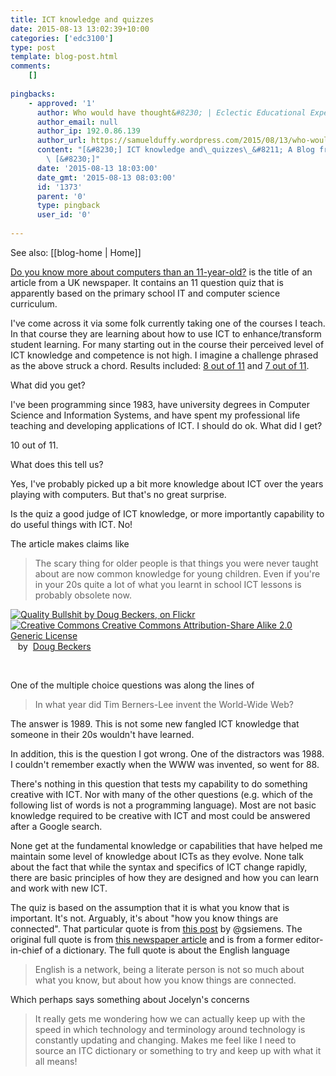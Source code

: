 ```yaml
---
title: ICT knowledge and quizzes
date: 2015-08-13 13:02:39+10:00
categories: ['edc3100']
type: post
template: blog-post.html
comments:
    []
    
pingbacks:
    - approved: '1'
      author: Who would have thought&#8230; | Eclectic Educational Experiences
      author_email: null
      author_ip: 192.0.86.139
      author_url: https://samuelduffy.wordpress.com/2015/08/13/who-would-have-thought/
      content: "[&#8230;] ICT knowledge and\_quizzes\_&#8211; A Blog from David Jones\
        \ [&#8230;]"
      date: '2015-08-13 18:03:00'
      date_gmt: '2015-08-13 08:03:00'
      id: '1373'
      parent: '0'
      type: pingback
      user_id: '0'
    
---
```


See also: [[blog-home | Home]]

[Do you know more about computers than an 11-year-old?](http://www.mirror.co.uk/news/technology-science/technology/quiz-you-know-more-computers-5215618) is the title of an article from a UK newspaper. It contains an 11 question quiz that is apparently based on the primary school IT and computer science curriculum.

I've come across it via some folk currently taking one of the courses I teach. In that course they are learning about how to use ICT to enhance/transform student learning. For many starting out in the course their perceived level of ICT knowledge and competence is not high. I imagine a challenge phrased as the above struck a chord. Results included: [8 out of 11](https://jesshamer91.wordpress.com/2015/08/09/do-you-know-more-about-ict-than-the-kids-your-teaching/) and [7 out of 11](https://jbagdonas1978.wordpress.com/2015/08/12/teachers-and-students-learning-together/).

What did you get?

I've been programming since 1983, have university degrees in Computer Science and Information Systems, and have spent my professional life teaching and developing applications of ICT. I should do ok. What did I get?

10 out of 11.

What does this tell us?

Yes, I've probably picked up a bit more knowledge about ICT over the years playing with computers. But that's no great surprise.

Is the quiz a good judge of ICT knowledge, or more importantly capability to do useful things with ICT. No!

The article makes claims like

> The scary thing for older people is that things you were never taught about are now common knowledge for young children. Even if you're in your 20s quite a lot of what you learnt in school ICT lessons is probably obsolete now.

[![Quality Bullshit by Doug Beckers, on Flickr](https://farm4.static.flickr.com/3550/3478034698_464993abc3.jpg "Quality Bullshit by Doug Beckers, on Flickr")](https://www.flickr.com/photos/dougbeckers/3478034698/)  
[![Creative Commons Creative Commons Attribution-Share Alike 2.0 Generic License](http://i.creativecommons.org/l/by-sa/2.0/80x15.png "Creative Commons Creative Commons Attribution-Share Alike 2.0 Generic License")](http://creativecommons.org/licenses/by-sa/2.0/)   by  [](https://www.flickr.com/people/dougbeckers/)[Doug Beckers](https://www.flickr.com/people/dougbeckers/) [](http://www.imagecodr.org/)

   

One of the multiple choice questions was along the lines of

> In what year did Tim Berners-Lee invent the World-Wide Web?

The answer is 1989. This is not some new fangled ICT knowledge that someone in their 20s wouldn't have learned.

In addition, this is the question I got wrong. One of the distractors was 1988. I couldn't remember exactly when the WWW was invented, so went for 88.

There's nothing in this question that tests my capability to do something creative with ICT. Nor with many of the other questions (e.g. which of the following list of words is not a programming language). Most are not basic knowledge required to be creative with ICT and most could be answered after a Google search.

None get at the fundamental knowledge or capabilities that have helped me maintain some level of knowledge about ICTs as they evolve. None talk about the fact that while the syntax and specifics of ICT change rapidly, there are basic principles of how they are designed and how you can learn and work with new ICT.

The quiz is based on the assumption that it is what you know that is important. It's not. Arguably, it's about "how you know things are connected". That particular quote is from [this post](http://www.elearnspace.org/blog/2009/06/16/language-and-connectedness/) by @gsiemens. The original full quote is from [this newspaper article](http://www.winnipegfreepress.com/canada/wordnikcom-the-swiss-army-knife-of-digital-dictionaries-47912352.html) and is from a former editor-in-chief of a dictionary. The full quote is about the English language

> English is a network, being a literate person is not so much about what you know, but about how you know things are connected.

Which perhaps says something about Jocelyn's concerns

> It really gets me wondering how we can actually keep up with the speed in which technology and terminology around technology is constantly updating and changing. Makes me feel like I need to source an ITC dictionary or something to try and keep up with what it all means!